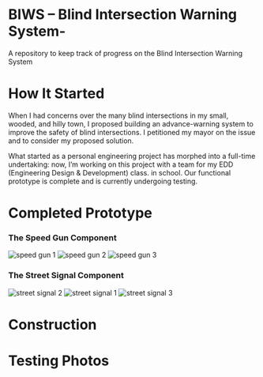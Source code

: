 # BIWS – Blind Intersection Warning System-
A repository to keep track of progress on the Blind Intersection Warning System

# How It Started
When I had concerns over the many blind intersections in my small, wooded, and hilly town, I proposed building an advance-warning system to improve the safety of blind intersections. I petitioned my mayor on the issue and to consider my proposed solution.

What started as a personal engineering project has morphed into a full-time undertaking: now, I’m working on this project with a team for my EDD (Engineering Design & Development) class. in school. Our functional prototype is complete and is currently undergoing testing.

# Completed Prototype
### The Speed Gun Component
![speed gun 1](https://github.com/ngwattcos/BIWS-Blind-Intersection-Warning-System-/blob/master/images/final/speed3.jpg)
![speed gun 2](https://github.com/ngwattcos/BIWS-Blind-Intersection-Warning-System-/blob/master/images/final/speed2.jpg)
![speed gun 3](https://github.com/ngwattcos/BIWS-Blind-Intersection-Warning-System-/blob/master/images/final/speed1.jpg)

### The Street Signal Component
![street signal 2](https://github.com/ngwattcos/BIWS-Blind-Intersection-Warning-System-/blob/master/images/final/speed2.jpg)
![street signal 1](https://github.com/ngwattcos/BIWS-Blind-Intersection-Warning-System-/blob/master/images/final/speed1.jpg)
![street signal 3](https://github.com/ngwattcos/BIWS-Blind-Intersection-Warning-System-/blob/master/images/final/speed3.jpg)

# Construction

# Testing Photos
